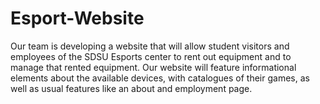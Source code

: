 # Esport-Website
Our team is developing a website that will allow student visitors and employees of the SDSU Esports center to rent out
equipment and to manage that rented equipment. Our website will feature informational elements about the available devices,
with catalogues of their games, as well as usual features like an about and employment page.
